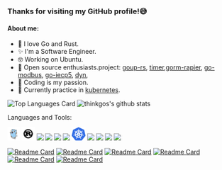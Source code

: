### Thanks for visiting my GitHub profile!:sweat_smile:

#### About me:

- :stars: I love Go and Rust.
- :sparkles: I'm a Software Engineer.
- 🤓 Working on Ubuntu.
- :star2: Open source enthusiasts.project: [goup-rs](https://github.com/thinkgos/goup-rs), [timer](https://github.com/thinkgos/timer),[gorm-rapier](https://github.com/thinkgos/gorm-rapier), [go-modbus](https://github.com/things-go/go-modbus), [go-iecp5](https://github.com/thinkgos/go-iecp5), [dyn](https://github.com/things-go/dyn),
- :yellow_heart: Coding is my passion.
- :dizzy: Currently practice in [kubernetes](https://github.com/kubernetes/kubernetes).

![Top Languages Card](https://github-readme-stats.vercel.app/api/top-langs/?username=thinkgos&theme=radical&hide=html)
![thinkgos's github stats](https://github-readme-stats.vercel.app/api?username=thinkgos&show_icons=true&include_all_commits=false&count_private=true&theme=radical&line_height=40)

Languages and Tools:

<code><img height="30" src="https://github.com/thinkgos/thinkgos/blob/master/asserts/go.png"></code>
<code><img height="30" src="https://github.com/thinkgos/thinkgos/blob/master/asserts/rust.svg"></code>
<code><img height="30" src="https://github.com/thinkgos/thinkgos/blob/master/asserts/c.jpeg"></code>
<code><img height="30" src="https://github.com/thinkgos/thinkgos/blob/master/asserts/bash.jpg"></code>
<code><img height="30" src="https://github.com/thinkgos/thinkgos/blob/master/asserts/linux.jpg"></code>
<code><img height="30" src="https://github.com/thinkgos/thinkgos/blob/master/asserts/docker.jpg"></code>
<code><img height="30" src="https://github.com/thinkgos/thinkgos/blob/master/asserts/kubernetes.jpeg"></code>
<code><img height="30" src="https://github.com/thinkgos/thinkgos/blob/master/asserts/visual-studio-code.png"></code>
<code><img height="30" src="https://github.com/thinkgos/thinkgos/blob/master/asserts/goland.png"></code>
<code><img height="30" src="https://github.com/thinkgos/thinkgos/blob/master/asserts/clion.png"></code>
<code><img height="30" src="https://github.com/thinkgos/thinkgos/blob/master/asserts/typora.jpg"></code>

[![Readme Card](https://github-readme-stats.vercel.app/api/pin/?username=thinkgos&repo=timer&description_lines_count=2)](https://github.com/thinkgos/timer)
[![Readme Card](https://github-readme-stats.vercel.app/api/pin/?username=thinkgos&repo=gorm-rapier&description_lines_count=2)](https://github.com/thinkgos/gorm-rapier)
[![Readme Card](https://github-readme-stats.vercel.app/api/pin/?username=things-go&repo=go-socks5&description_lines_count=2)](https://github.com/things-go/go-socks5)
[![Readme Card](https://github-readme-stats.vercel.app/api/pin/?username=thinkgos&repo=http-signature-go&description_lines_count=2)](https://github.com/thinkgos/http-signature-go)
[![Readme Card](https://github-readme-stats.vercel.app/api/pin/?username=thinkgos&repo=go-iecp5&description_lines_count=2)](https://github.com/thinkgos/go-iecp5)
[![Readme Card](https://github-readme-stats.vercel.app/api/pin/?username=things-go&repo=go-modbus&description_lines_count=2)](https://github.com/things-go/go-modbus)
